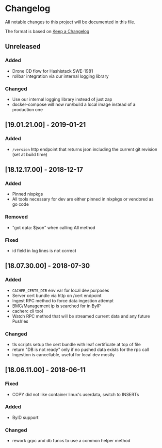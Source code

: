 # Changelog
All notable changes to this project will be documented in this file.

The format is based on [Keep a Changelog](http://keepachangelog.com/en/1.0.0/)

## Unreleased
### Added
- Drone CD flow for Hashistack SWE-1981
- rollbar integration via our internal logging library
### Changed
- Use our internal logging library instead of just zap
- docker-compose will now run/build a local image instead of a production one

## [19.01.21.00] - 2019-01-21
### Added
- `/version` http endpoint that returns json including the current git revision (set at build time)

## [18.12.17.00] - 2018-12-17
### Added
- Pinned nixpkgs
- All tools necessary for dev are either pinned in nixpkgs or vendored as go code
### Removed
- "got data: $json" when calling All method
### Fixed
- id field in log lines is not correct

## [18.07.30.00] - 2018-07-30
### Added
- `CACHER_CERTS_DIR` env var for local dev purposes
- Server cert bundle via http on /cert endpoint
- Ingest RPC method to force data ingestion attempt
- BMC/Management ip is searched for in ByIP
- cacherc cli tool
- Watch RPC method that will be streamed current data and any future Push'es
### Changed
- tls scripts setup the cert bundle with leaf certificate at top of file
- return "DB is not ready" only if no pushed data exists for the rpc call
- Ingestion is cancellable, useful for local dev mostly

## [18.06.11.00] - 2018-06-11
### Fixed
- COPY did not like container linux's userdata, switch to INSERTs
### Added
- ByID support
### Changed
- rework grpc and db funcs to use a common helper method
